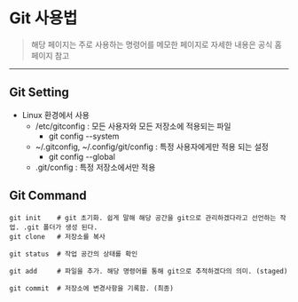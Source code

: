 # Git 사용법
> 해당 페이지는 주로 사용하는 명령어를 메모한 페이지로 자세한 내용은 공식 홈페이지 참고 
   
<hr>

## Git Setting 
- Linux 환경에서 사용
  - /etc/gitconfig : 모든 사용자와 모든 저장소에 적용되는 파일
    - git config --system
  - ~/.gitconfig, ~/.config/git/config : 특정 사용자에게만 적용 되는 설정 
    - git config --global
  - .git/config : 특정 저장소에서만 적용   

   
   
## Git Command 
    git init    # git 초기화. 쉽게 말해 해당 공간을 git으로 관리하겠다라고 선언하는 작업. .git 폴더가 생성 된다.
    git clone   # 저장소를 복사

    git status  # 작업 공간의 상태를 확인

    git add     # 파일을 추가. 해당 명령어를 통해 git으로 추적하겠다의 의미. (staged)

    git commit  # 저장소에 변경사항을 기록함. (최종)